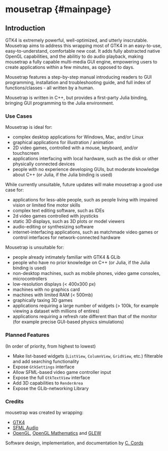 # mousetrap {#mainpage}

## Introduction

GTK4 is extremely powerful, well-optimized, and utterly inscrutable. Mousetrap aims to address this wrapping most of GTK4
in an easy-to-use, easy-to-understand, comfortable new coat. It adds fully abstracted native OpenGL capabilities, and the abilitiy
to do audio playback, making mousetrap a fully capable multi-media GUI engine, empowering users to create applications within a 
few minutes, as opposed to days.

Mousetrap features a step-by-step manual introducing readers to GUI programming, installation and troubleshooting guide, 
and full index of functions/classes - all written by a human.

Mousetrap is written in C++, but provides a first-party Julia binding, bringing GUI programming to the Julia environment.

### Use Cases

Mousetrap is ideal for:
+ complex desktop applications for Windows, Mac, and/or Linux
+ graphical applications for illustration / animation
+ 2D video games, controlled with a mouse, keyboard, and/or touchscreen
+ applications interfacing with local hardware, such as the disk or other physically connected devices
+ people with no experience developing GUIs, but moderate knowledge about C++ (or Julia, if the Julia binding is used) 

While currently unsuitable, future updates will make mousetrap a good use case for:
+ applications for less-able people, such as people living with impaired vision or limited fine motor skills
+ complex text editing software, such as IDEs
+ 2d video games controlled with joysticks
+ static 3D displays, such as 3D plots or model viewers
+ audio-editing or synthesizing software
+ internet-interfacing applications, such as matchmade video games or control interfaces for network-connected hardware 

Mousetrap is unsuitable for:
+ people already intimately familiar with GTK4 & GLib
+ people who have no prior knowledge on C++ (or Julia, if the Julia binding is used)
+ non-desktop machines, such as mobile phones, video game consoles, microcontrollers
+ low-resolution displays (< 400x300 px)
+ machines with no graphics card
+ machines with limited RAM (< 500mb)
+ graphically taxing 3D games
+ applications requiring a large number of widgets (> 100k, for example viewing a dataset with millions of entires)
+ applications requiring a refresh rate different than that of the monitor (for example precise GUI-based physics simulations)

### Planned Features

(In order of priority, from highest to lowest)

+ Make list-based widgets (`ListView`, `ColumnView`, `GridView`, etc.) filterable and add searching functionality
+ Expose `GtkSettings` interface
+ Allow SFML-based video game controller input
+ Expose the full `GtkTextView` interface
+ Add 3D capabilities to `RenderArea`
+ Expose the GLib-networking Library

### Credits

mousetrap was created by wrapping:
+ [GTK4](https://docs.gtk.org/gtk4/)
+ [SFML Audio](https://github.com/SFML/SFML)
+ [OpenGL](https://www.opengl.org/), [OpenGL Mathematics](https://github.com/g-truc/glm) and [GLEW](https://glew.sourceforge.net/)

Software design, implementation, and documentation by [C. Cords](https://www.clemens-cords.com)

